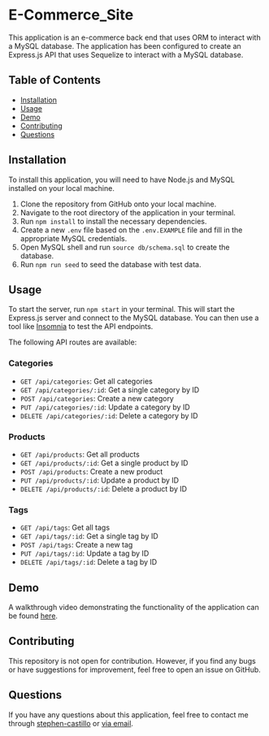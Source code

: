 # E-Commerce_Site

This application is an e-commerce back end that uses ORM to interact with a MySQL database. The application has been configured to create an Express.js API that uses Sequelize to interact with a MySQL database.

## Table of Contents

- [Installation](#installation)
- [Usage](#usage)
- [Demo](#demo)
- [Contributing](#contributing)
- [Questions](#questions)

## Installation

To install this application, you will need to have Node.js and MySQL installed on your local machine.

1. Clone the repository from GitHub onto your local machine.
2. Navigate to the root directory of the application in your terminal.
3. Run `npm install` to install the necessary dependencies.
4. Create a new `.env` file based on the `.env.EXAMPLE` file and fill in the appropriate MySQL credentials.
5. Open MySQL shell and run `source db/schema.sql` to create the database.
6. Run `npm run seed` to seed the database with test data.

## Usage

To start the server, run `npm start` in your terminal. This will start the Express.js server and connect to the MySQL database. You can then use a tool like [Insomnia](https://insomnia.rest/) to test the API endpoints.

The following API routes are available:

### Categories

- `GET /api/categories`: Get all categories
- `GET /api/categories/:id`: Get a single category by ID
- `POST /api/categories`: Create a new category
- `PUT /api/categories/:id`: Update a category by ID
- `DELETE /api/categories/:id`: Delete a category by ID

### Products

- `GET /api/products`: Get all products
- `GET /api/products/:id`: Get a single product by ID
- `POST /api/products`: Create a new product
- `PUT /api/products/:id`: Update a product by ID
- `DELETE /api/products/:id`: Delete a product by ID

### Tags

- `GET /api/tags`: Get all tags
- `GET /api/tags/:id`: Get a single tag by ID
- `POST /api/tags`: Create a new tag
- `PUT /api/tags/:id`: Update a tag by ID
- `DELETE /api/tags/:id`: Delete a tag by ID

## Demo

A walkthrough video demonstrating the functionality of the application can be found [here](https://drive.google.com/file/d/1gpQrl7_RhRWZo1AncE_GAzldAUlFnlhd/view?usp=share_link).

## Contributing

This repository is not open for contribution. However, if you find any bugs or have suggestions for improvement, feel free to open an issue on GitHub.

## Questions

If you have any questions about this application, feel free to contact me through [stephen-castillo](https://github.com/stephen-castillo/E-Commerce_Site) or [via email](mailto:someone@example.com).